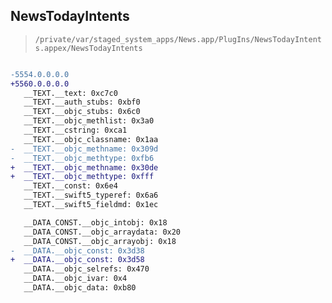 ## NewsTodayIntents

> `/private/var/staged_system_apps/News.app/PlugIns/NewsTodayIntents.appex/NewsTodayIntents`

```diff

-5554.0.0.0.0
+5560.0.0.0.0
   __TEXT.__text: 0xc7c0
   __TEXT.__auth_stubs: 0xbf0
   __TEXT.__objc_stubs: 0x6c0
   __TEXT.__objc_methlist: 0x3a0
   __TEXT.__cstring: 0xca1
   __TEXT.__objc_classname: 0x1aa
-  __TEXT.__objc_methname: 0x309d
-  __TEXT.__objc_methtype: 0xfb6
+  __TEXT.__objc_methname: 0x30de
+  __TEXT.__objc_methtype: 0xfff
   __TEXT.__const: 0x6e4
   __TEXT.__swift5_typeref: 0x6a6
   __TEXT.__swift5_fieldmd: 0x1ec

   __DATA_CONST.__objc_intobj: 0x18
   __DATA_CONST.__objc_arraydata: 0x20
   __DATA_CONST.__objc_arrayobj: 0x18
-  __DATA.__objc_const: 0x3d38
+  __DATA.__objc_const: 0x3d58
   __DATA.__objc_selrefs: 0x470
   __DATA.__objc_ivar: 0x4
   __DATA.__objc_data: 0xb80

```
